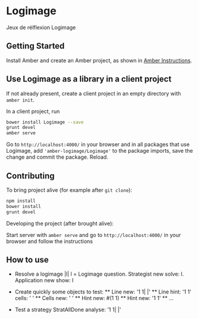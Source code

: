 # Logimage

Jeux de rélflexion Logimage

## Getting Started

Install Amber and create an Amber project,
as shown in [Amber Instructions](https://lolg.it/amber/amber#prerequisites).

## Use Logimage as a library in a client project

If not already present, create a client project
in an empty directory with `amber init`.

In a client project, run

```sh
bower install Logimage --save
grunt devel
amber serve
```

Go to `http://localhost:4000/` in your browser and
in all packages that use Logimage,
add `'amber-logimage/Logimage'` to the package imports,
save the change and commit the package. Reload.

## Contributing

To bring project alive (for example after `git clone`):

```sh
npm install
bower install
grunt devel
```

Developing the project (after brought alive):
 
Start server with `amber serve` and go to `http://localhost:4000/` in your browser and follow the instructions

## How to use

* Resolve a logimage
|l| l = Logimage question. Strategist new solve: l. Application new show: l

* Create quickly some objects to test:
** Line new: '1 1|   |'
** Line hint: '1 1' cells: '   '
** Cells new: '   '
** Hint new: #(1 1)
** Hint new: '1 1'
** ...

* Test a strategy
StratAllDone analyse: '1 1|   |'
